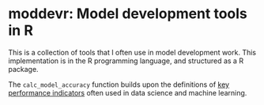 # moddevr: Model development tools in R

This is a collection of tools that I often use in model development work. This implementation is in the R programming language, and structured as a R package.

The `calc_model_accuracy` function builds upon the definitions of [key performance indicators](https://towardsdatascience.com/forecast-kpi-rmse-mae-mape-bias-cdc5703d242d) often used in data science and machine learning.